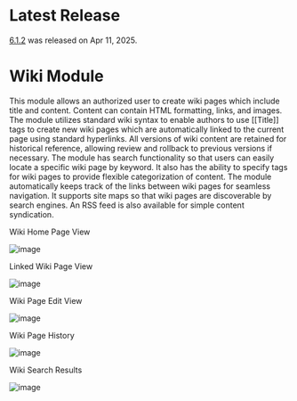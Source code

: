 # Latest Release

[6.1.2](https://github.com/oqtane/oqtane.wikis/releases/tag/v6.1.2) was released on Apr 11, 2025.

# Wiki Module

This module allows an authorized user to create wiki pages which include title and content. Content can contain HTML formatting, links, and images. The module utilizes standard wiki syntax to enable authors to use [[Title]] tags to create new wiki pages which are automatically linked to the current page using standard hyperlinks. All versions of wiki content are retained for historical reference, allowing review and rollback to previous versions if necessary. The module has search functionality so that users can easily locate a specific wiki page by keyword. It also has the ability to specify tags for wiki pages to provide flexible categorization of content. The module automatically keeps track of the links between wiki pages for seamless navigation. It supports site maps so that wiki pages are discoverable by search engines. An RSS feed is also available for simple content syndication.

Wiki Home Page View

![image](https://github.com/oqtane/oqtane.wikis/assets/4840590/efc1ee21-dfe9-4f3a-8839-3c8954165eb6)

Linked Wiki Page View

![image](https://github.com/oqtane/oqtane.wikis/assets/4840590/70f3954d-0171-4cad-b44f-0951e251adcf)

Wiki Page Edit View

![image](https://github.com/oqtane/oqtane.wikis/assets/4840590/1129aae3-1129-4106-9118-568c83f631fd)

Wiki Page History

![image](https://github.com/oqtane/oqtane.wikis/assets/4840590/5ae9d575-e962-41fc-b1cf-0d32658f8efa)

Wiki Search Results

![image](https://github.com/oqtane/oqtane.wikis/assets/4840590/1ccb1eb5-6b1c-4225-abb3-b36b2b5daf33)




